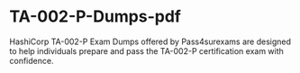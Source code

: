 # TA-002-P-Dumps-pdf
HashiCorp TA-002-P Exam Dumps offered by Pass4surexams are designed to help individuals prepare and pass the TA-002-P certification exam with confidence.
